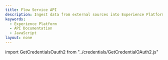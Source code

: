 ```yaml
---
title: Flow Service API
description: Ingest data from external sources into Experience Platform.
keywords: 
  - Experience Platform
  - API Documentation
  - JavaScript
layout: none
--- 
```


import GetCredentialsOauth2 from "../credentials/GetCredentialOAuth2.js"

<GetCredentialsOauth2 />

<RedoclyAPIBlock disableSearch src="/experience-platform-apis/swagger-specs/flow-service.yaml"/>
